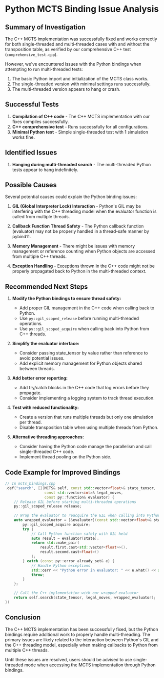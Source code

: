 # Python MCTS Binding Issue Analysis

## Summary of Investigation

The C++ MCTS implementation was successfully fixed and works correctly for both single-threaded and multi-threaded cases with and without the transposition table, as verified by our comprehensive C++ test (`comprehensive_test.cpp`).

However, we've encountered issues with the Python bindings when attempting to run multi-threaded tests:

1. The basic Python import and initialization of the MCTS class works.
2. The single-threaded version with minimal settings runs successfully.
3. The multi-threaded version appears to hang or crash.

## Successful Tests

1. **Compilation of C++ code** - The C++ MCTS implementation with our fixes compiles successfully.
2. **C++ comprehensive test** - Runs successfully for all configurations.
3. **Minimal Python test** - Simple single-threaded test with 1 simulation works fine.

## Identified Issues

1. **Hanging during multi-threaded search** - The multi-threaded Python tests appear to hang indefinitely.

## Possible Causes

Several potential causes could explain the Python binding issues:

1. **GIL (Global Interpreter Lock) Interaction** - Python's GIL may be interfering with the C++ threading model when the evaluator function is called from multiple threads.

2. **Callback Function Thread Safety** - The Python callback function (evaluator) may not be properly handled in a thread-safe manner by pybind11.

3. **Memory Management** - There might be issues with memory management or reference counting when Python objects are accessed from multiple C++ threads.

4. **Exception Handling** - Exceptions thrown in the C++ code might not be properly propagated back to Python in the multi-threaded context.

## Recommended Next Steps

1. **Modify the Python bindings to ensure thread safety:**
   - Add proper GIL management in the C++ code when calling back to Python.
   - Use `py::gil_scoped_release` before running multi-threaded operations.
   - Use `py::gil_scoped_acquire` when calling back into Python from C++ threads.

2. **Simplify the evaluator interface:**
   - Consider passing state_tensor by value rather than reference to avoid potential issues.
   - Add explicit memory management for Python objects shared between threads.

3. **Add better error reporting:**
   - Add try/catch blocks in the C++ code that log errors before they propagate.
   - Consider implementing a logging system to track thread execution.

4. **Test with reduced functionality:**
   - Create a version that runs multiple threads but only one simulation per thread.
   - Disable transposition table when using multiple threads from Python.

5. **Alternative threading approaches:**
   - Consider having the Python code manage the parallelism and call single-threaded C++ code.
   - Implement thread pooling on the Python side.

## Code Example for Improved Bindings

```cpp
// In mcts_bindings.cpp
.def("search", [](MCTS& self, const std::vector<float>& state_tensor, 
                  const std::vector<int>& legal_moves, 
                  const py::function& evaluator) {
    // Release GIL before starting multi-threaded operations
    py::gil_scoped_release release;
    
    // Wrap the evaluator to reacquire the GIL when calling into Python
    auto wrapped_evaluator = [&evaluator](const std::vector<float>& state) {
        py::gil_scoped_acquire acquire;
        try {
            // Call Python function safely with GIL held
            auto result = evaluator(state);
            return std::make_pair(
                result.first.cast<std::vector<float>>(),
                result.second.cast<float>()
            );
        } catch (const py::error_already_set& e) {
            // Handle Python exceptions
            std::cerr << "Python error in evaluator: " << e.what() << std::endl;
            throw;
        }
    };
    
    // Call the C++ implementation with our wrapped evaluator
    return self.search(state_tensor, legal_moves, wrapped_evaluator);
})
```

## Conclusion

The C++ MCTS implementation has been successfully fixed, but the Python bindings require additional work to properly handle multi-threading. The primary issues are likely related to the interaction between Python's GIL and the C++ threading model, especially when making callbacks to Python from multiple C++ threads.

Until these issues are resolved, users should be advised to use single-threaded mode when accessing the MCTS implementation through Python bindings.